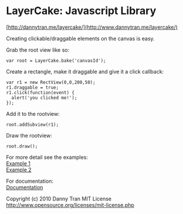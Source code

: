 LayerCake: Javascript Library
=============================
[http://dannytran.me/layercake/](http://www.dannytran.me/layercake/)

Creating clickable/draggable elements on the canvas is easy.

Grab the root view like so:

    var root = LayerCake.bake('canvasId');

Create a rectangle, make it draggable and give it a click callback:

    var r1 = new RectView(0,0,200,50);
    r1.draggable = true;
    r1.click(function(event) {
      alert('you clicked me!');
    });

Add it to the rootview:

    root.addSubview(r1);

Draw the rootview:

    root.draw();

For more detail see the examples:  
[Example 1](http://dannytran.me/layercake/example1.html)  
[Example 2](http://dannytran.me/layercake/example2.html)  

For documentation:  
[Documentation](http://dannytran.me/layercake/dox/)  

Copyright (c) 2010 Danny Tran
MIT License
http://www.opensource.org/licenses/mit-license.php

